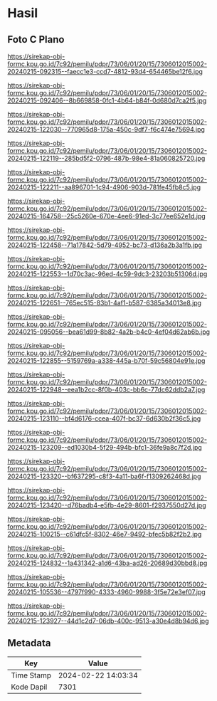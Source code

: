 # Hasil

## Foto C Plano

https://sirekap-obj-formc.kpu.go.id/7c92/pemilu/pdpr/73/06/01/20/15/7306012015002-20240215-092315--faecc1e3-ccd7-4812-93d4-654465be12f6.jpg

https://sirekap-obj-formc.kpu.go.id/7c92/pemilu/pdpr/73/06/01/20/15/7306012015002-20240215-092406--8b669858-0fc1-4b64-b84f-0d680d7ca2f5.jpg

https://sirekap-obj-formc.kpu.go.id/7c92/pemilu/pdpr/73/06/01/20/15/7306012015002-20240215-122030--770965d8-175a-450c-9df7-f6c474e75694.jpg

https://sirekap-obj-formc.kpu.go.id/7c92/pemilu/pdpr/73/06/01/20/15/7306012015002-20240215-122119--285bd5f2-0796-487b-98e4-81a060825720.jpg

https://sirekap-obj-formc.kpu.go.id/7c92/pemilu/pdpr/73/06/01/20/15/7306012015002-20240215-122211--aa896701-1c94-4906-903d-781fe45fb8c5.jpg

https://sirekap-obj-formc.kpu.go.id/7c92/pemilu/pdpr/73/06/01/20/15/7306012015002-20240215-164758--25c5260e-670e-4ee6-91ed-3c77ee652e1d.jpg

https://sirekap-obj-formc.kpu.go.id/7c92/pemilu/pdpr/73/06/01/20/15/7306012015002-20240215-122458--71a17842-5d79-4952-bc73-d136a2b3a1fb.jpg

https://sirekap-obj-formc.kpu.go.id/7c92/pemilu/pdpr/73/06/01/20/15/7306012015002-20240215-122553--1d70c3ac-96ed-4c59-9dc3-23203b51306d.jpg

https://sirekap-obj-formc.kpu.go.id/7c92/pemilu/pdpr/73/06/01/20/15/7306012015002-20240215-122651--765ec515-83b1-4af1-b587-6385a34013e8.jpg

https://sirekap-obj-formc.kpu.go.id/7c92/pemilu/pdpr/73/06/01/20/15/7306012015002-20240215-095056--bea61d99-8b82-4a2b-b4c0-4ef04d62ab6b.jpg

https://sirekap-obj-formc.kpu.go.id/7c92/pemilu/pdpr/73/06/01/20/15/7306012015002-20240215-122855--5159769a-a338-445a-b70f-59c56804e91e.jpg

https://sirekap-obj-formc.kpu.go.id/7c92/pemilu/pdpr/73/06/01/20/15/7306012015002-20240215-122948--eea1b2cc-8f0b-403c-bb6c-77dc62ddb2a7.jpg

https://sirekap-obj-formc.kpu.go.id/7c92/pemilu/pdpr/73/06/01/20/15/7306012015002-20240215-123110--bf4d6176-ccea-407f-bc37-6d630b2f36c5.jpg

https://sirekap-obj-formc.kpu.go.id/7c92/pemilu/pdpr/73/06/01/20/15/7306012015002-20240215-123209--ed1030b4-5f29-494b-bfc1-36fe9a8c7f2d.jpg

https://sirekap-obj-formc.kpu.go.id/7c92/pemilu/pdpr/73/06/01/20/15/7306012015002-20240215-123320--bf637295-c8f3-4a11-ba6f-f1309262468d.jpg

https://sirekap-obj-formc.kpu.go.id/7c92/pemilu/pdpr/73/06/01/20/15/7306012015002-20240215-123420--d76badb4-e5fb-4e29-8601-f2937550d27d.jpg

https://sirekap-obj-formc.kpu.go.id/7c92/pemilu/pdpr/73/06/01/20/15/7306012015002-20240215-100215--c61dfc5f-8302-46e7-9492-bfec5b82f2b2.jpg

https://sirekap-obj-formc.kpu.go.id/7c92/pemilu/pdpr/73/06/01/20/15/7306012015002-20240215-124832--1a431342-a1d6-43ba-ad26-20689d30bbd8.jpg

https://sirekap-obj-formc.kpu.go.id/7c92/pemilu/pdpr/73/06/01/20/15/7306012015002-20240215-105536--4797f990-4333-4960-9988-3f5e72e3ef07.jpg

https://sirekap-obj-formc.kpu.go.id/7c92/pemilu/pdpr/73/06/01/20/15/7306012015002-20240215-123927--44d1c2d7-06db-400c-9513-a30e4d8b94d6.jpg


## Metadata

| Key        | Value               |
| ---------- | ------------------- |
| Time Stamp | 2024-02-22 14:03:34 |
| Kode Dapil | 7301                |



